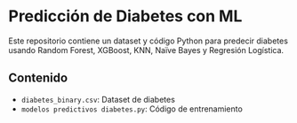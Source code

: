 # Predicción de Diabetes con ML
Este repositorio contiene un dataset y código Python para predecir diabetes usando Random Forest, XGBoost, KNN, Naïve Bayes y Regresión Logística.

## Contenido
- `diabetes_binary.csv`: Dataset de diabetes
- `modelos predictivos diabetes.py`: Código de entrenamiento
